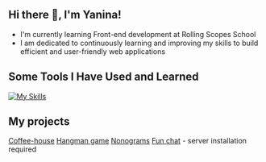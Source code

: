## Hi there 👋, I'm Yanina!
- I'm currently learning Front-end development at Rolling Scopes School
- I am dedicated to continuously learning and improving my skills to build efficient and user-friendly web applications

## Some Tools I Have Used and Learned
[![My Skills](https://skillicons.dev/icons?i=html,css,sass,figma,js,ts,webpack,postman,git,vscode)](https://skillicons.dev)

## My projects
[Coffee-house](https://rolling-scopes-school.github.io/yanalysukha-JSFE2023Q4/coffee-house/index.html)
[Hangman game](https://rolling-scopes-school.github.io/yanalysukha-JSFE2023Q4/hangman/)
[Nonograms](https://rolling-scopes-school.github.io/yanalysukha-JSFE2023Q4/nonograms/)
[Fun chat](https://rolling-scopes-school.github.io/yanalysukha-JSFE2023Q4/fun-chat/) - server installation required
<!--
**YanaLysukha/YanaLysukha** is a ✨ _special_ ✨ repository because its `README.md` (this file) appears on your GitHub profile.

Here are some ideas to get you started:

- 🔭 I’m currently working on ...
- 🌱 I’m currently learning ...
- 👯 I’m looking to collaborate on ...
- 🤔 I’m looking for help with ...
- 💬 Ask me about ...
- 📫 How to reach me: ...
- 😄 Pronouns: ...
- ⚡ Fun fact: ...
-->
